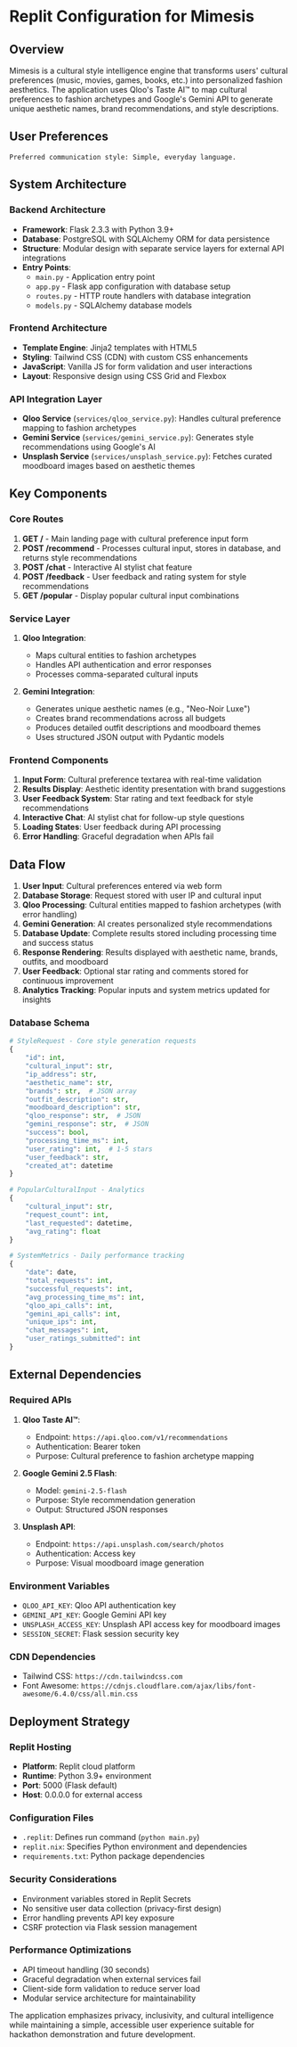 # Replit Configuration for Mimesis

## Overview

Mimesis is a cultural style intelligence engine that transforms users' cultural preferences (music, movies, games, books, etc.) into personalized fashion aesthetics. The application uses Qloo's Taste AI™ to map cultural preferences to fashion archetypes and Google's Gemini API to generate unique aesthetic names, brand recommendations, and style descriptions.

## User Preferences

```
Preferred communication style: Simple, everyday language.
```

## System Architecture

### Backend Architecture
- **Framework**: Flask 2.3.3 with Python 3.9+
- **Database**: PostgreSQL with SQLAlchemy ORM for data persistence
- **Structure**: Modular design with separate service layers for external API integrations
- **Entry Points**: 
  - `main.py` - Application entry point
  - `app.py` - Flask app configuration with database setup
  - `routes.py` - HTTP route handlers with database integration
  - `models.py` - SQLAlchemy database models

### Frontend Architecture
- **Template Engine**: Jinja2 templates with HTML5
- **Styling**: Tailwind CSS (CDN) with custom CSS enhancements
- **JavaScript**: Vanilla JS for form validation and user interactions
- **Layout**: Responsive design using CSS Grid and Flexbox

### API Integration Layer
- **Qloo Service** (`services/qloo_service.py`): Handles cultural preference mapping to fashion archetypes
- **Gemini Service** (`services/gemini_service.py`): Generates style recommendations using Google's AI
- **Unsplash Service** (`services/unsplash_service.py`): Fetches curated moodboard images based on aesthetic themes

## Key Components

### Core Routes
1. **GET /** - Main landing page with cultural preference input form
2. **POST /recommend** - Processes cultural input, stores in database, and returns style recommendations
3. **POST /chat** - Interactive AI stylist chat feature
4. **POST /feedback** - User feedback and rating system for style recommendations
5. **GET /popular** - Display popular cultural input combinations

### Service Layer
1. **Qloo Integration**:
   - Maps cultural entities to fashion archetypes
   - Handles API authentication and error responses
   - Processes comma-separated cultural inputs

2. **Gemini Integration**:
   - Generates unique aesthetic names (e.g., "Neo-Noir Luxe")
   - Creates brand recommendations across all budgets
   - Produces detailed outfit descriptions and moodboard themes
   - Uses structured JSON output with Pydantic models

### Frontend Components
1. **Input Form**: Cultural preference textarea with real-time validation
2. **Results Display**: Aesthetic identity presentation with brand suggestions
3. **User Feedback System**: Star rating and text feedback for style recommendations
4. **Interactive Chat**: AI stylist chat for follow-up style questions
5. **Loading States**: User feedback during API processing
6. **Error Handling**: Graceful degradation when APIs fail

## Data Flow

1. **User Input**: Cultural preferences entered via web form
2. **Database Storage**: Request stored with user IP and cultural input
3. **Qloo Processing**: Cultural entities mapped to fashion archetypes (with error handling)
4. **Gemini Generation**: AI creates personalized style recommendations
5. **Database Update**: Complete results stored including processing time and success status
6. **Response Rendering**: Results displayed with aesthetic name, brands, outfits, and moodboard
7. **User Feedback**: Optional star rating and comments stored for continuous improvement
8. **Analytics Tracking**: Popular inputs and system metrics updated for insights

### Database Schema
```python
# StyleRequest - Core style generation requests
{
    "id": int,
    "cultural_input": str,
    "ip_address": str,
    "aesthetic_name": str,
    "brands": str,  # JSON array
    "outfit_description": str,
    "moodboard_description": str,
    "qloo_response": str,  # JSON
    "gemini_response": str,  # JSON
    "success": bool,
    "processing_time_ms": int,
    "user_rating": int,  # 1-5 stars
    "user_feedback": str,
    "created_at": datetime
}

# PopularCulturalInput - Analytics
{
    "cultural_input": str,
    "request_count": int,
    "last_requested": datetime,
    "avg_rating": float
}

# SystemMetrics - Daily performance tracking
{
    "date": date,
    "total_requests": int,
    "successful_requests": int,
    "avg_processing_time_ms": int,
    "qloo_api_calls": int,
    "gemini_api_calls": int,
    "unique_ips": int,
    "chat_messages": int,
    "user_ratings_submitted": int
}
```

## External Dependencies

### Required APIs
1. **Qloo Taste AI™**:
   - Endpoint: `https://api.qloo.com/v1/recommendations`
   - Authentication: Bearer token
   - Purpose: Cultural preference to fashion archetype mapping

2. **Google Gemini 2.5 Flash**:
   - Model: `gemini-2.5-flash`
   - Purpose: Style recommendation generation
   - Output: Structured JSON responses

3. **Unsplash API**:
   - Endpoint: `https://api.unsplash.com/search/photos`
   - Authentication: Access key
   - Purpose: Visual moodboard image generation

### Environment Variables
- `QLOO_API_KEY`: Qloo API authentication key
- `GEMINI_API_KEY`: Google Gemini API key
- `UNSPLASH_ACCESS_KEY`: Unsplash API access key for moodboard images
- `SESSION_SECRET`: Flask session security key

### CDN Dependencies
- Tailwind CSS: `https://cdn.tailwindcss.com`
- Font Awesome: `https://cdnjs.cloudflare.com/ajax/libs/font-awesome/6.4.0/css/all.min.css`

## Deployment Strategy

### Replit Hosting
- **Platform**: Replit cloud platform
- **Runtime**: Python 3.9+ environment
- **Port**: 5000 (Flask default)
- **Host**: 0.0.0.0 for external access

### Configuration Files
- `.replit`: Defines run command (`python main.py`)
- `replit.nix`: Specifies Python environment and dependencies
- `requirements.txt`: Python package dependencies

### Security Considerations
- Environment variables stored in Replit Secrets
- No sensitive user data collection (privacy-first design)
- Error handling prevents API key exposure
- CSRF protection via Flask session management

### Performance Optimizations
- API timeout handling (30 seconds)
- Graceful degradation when external services fail
- Client-side form validation to reduce server load
- Modular service architecture for maintainability

The application emphasizes privacy, inclusivity, and cultural intelligence while maintaining a simple, accessible user experience suitable for hackathon demonstration and future development.